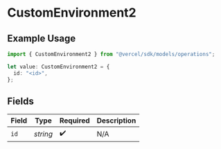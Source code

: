 # CustomEnvironment2

## Example Usage

```typescript
import { CustomEnvironment2 } from "@vercel/sdk/models/operations";

let value: CustomEnvironment2 = {
  id: "<id>",
};
```

## Fields

| Field              | Type               | Required           | Description        |
| ------------------ | ------------------ | ------------------ | ------------------ |
| `id`               | *string*           | :heavy_check_mark: | N/A                |